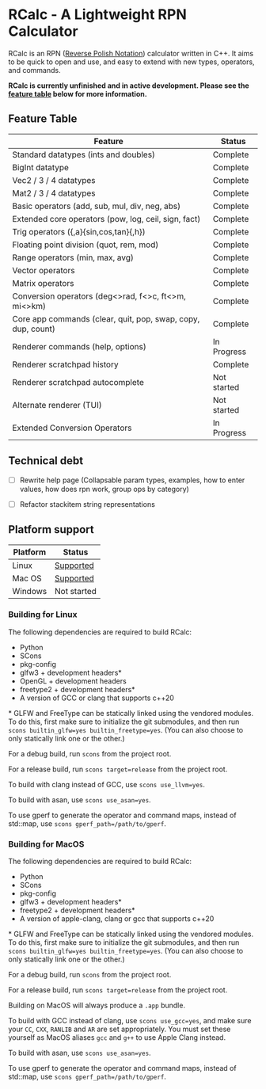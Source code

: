 # RCalc - A Lightweight RPN Calculator

RCalc is an RPN ([Reverse Polish Notation](https://en.wikipedia.org/wiki/Reverse_Polish_notation)) calculator written in C++.
It aims to be quick to open and use, and easy to extend with new types, operators, and commands.

**RCalc is currently unfinished and in active development. Please see the [feature table](#feature-table) below for more information.**


## Feature Table

| Feature                                                       | Status            |
| -------                                                       | ------            |
| Standard datatypes (ints and doubles)                         | Complete          |
| BigInt datatype                                               | Complete          |
| Vec2 / 3 / 4 datatypes                                        | Complete          |
| Mat2 / 3 / 4 datatypes                                        | Complete          |
| Basic operators (add, sub, mul, div, neg, abs)                | Complete          |
| Extended core operators (pow, log, ceil, sign, fact)          | Complete          |
| Trig operators ({,a}{sin,cos,tan}{,h})                        | Complete          |
| Floating point division (quot, rem, mod)                      | Complete          |
| Range operators (min, max, avg)                               | Complete          |
| Vector operators                                              | Complete          |
| Matrix operators                                              | Complete          |
| Conversion operators (deg<>rad, f<>c, ft<>m, mi<>km)          | Complete          |
| Core app commands (clear, quit, pop, swap, copy, dup, count)  | Complete          |
| Renderer commands (help, options)                             | In Progress       |
| Renderer scratchpad history                                   | Complete          |
| Renderer scratchpad autocomplete                              | Not started       |
| Alternate renderer (TUI)                                      | Not started       |
| Extended Conversion Operators                                 | In Progress       |


## Technical debt
 - [ ] Rewrite help page (Collapsable param types, examples, how to enter values, how does rpn work, group ops by category)
 - [ ] Refactor stackitem string representations


## Platform support

| Platform  | Status                            |
| --------  | ------                            |
| Linux     | [Supported](#building-for-linux)  |
| Mac OS    | [Supported](#building-for-macos)  |
| Windows   | Not started                       |


### Building for Linux

The following dependencies are required to build RCalc:

 - Python
 - SCons
 - pkg-config
 - glfw3 + development headers*
 - OpenGL + development headers
 - freetype2 + development headers*
 - A version of GCC or clang that supports c++20

\* GLFW and FreeType can be statically linked using the vendored modules.
To do this, first make sure to initialize the git submodules, and then
run `scons builtin_glfw=yes builtin_freetype=yes`.
(You can also choose to only statically link one or the other.)

For a debug build, run `scons` from the project root.

For a release build, run `scons target=release` from the project root.

To build with clang instead of GCC, use `scons use_llvm=yes`.

To build with asan, use `scons use_asan=yes`.

To use gperf to generate the operator and command maps, instead of std::map, use `scons gperf_path=/path/to/gperf`.


### Building for MacOS

The following dependencies are required to build RCalc:

 - Python
 - SCons
 - pkg-config
 - glfw3 + development headers*
 - freetype2 + development headers*
 - A version of apple-clang, clang or gcc that supports c++20

\* GLFW and FreeType can be statically linked using the vendored modules.
To do this, first make sure to initialize the git submodules, and then
run `scons builtin_glfw=yes builtin_freetype=yes`.
(You can also choose to only statically link one or the other.)

For a debug build, run `scons` from the project root.

For a release build, run `scons target=release` from the project root.

Building on MacOS will always produce a `.app` bundle.

To build with GCC instead of clang, use `scons use_gcc=yes`, and make sure your `CC`, `CXX`, `RANLIB` and `AR` are set appropriately.
You must set these yourself as MacOS aliases `gcc` and `g++` to use Apple Clang instead.

To build with asan, use `scons use_asan=yes`.

To use gperf to generate the operator and command maps, instead of std::map, use `scons gperf_path=/path/to/gperf`.